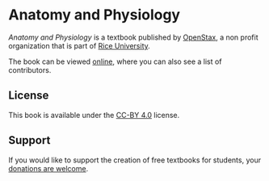 # Anatomy and Physiology

_Anatomy and Physiology_ is a textbook published by [OpenStax](https://openstax.org/), a non profit organization that is part of [Rice University](https://www.rice.edu/).

The book can be viewed [online](https://openstax.org/details/books/anatomy-and-physiology), where you can also see a list of contributors.

## License
This book is available under the [CC-BY 4.0](https://github.com/openstax/content-synchronizer/blob/main/licenses/by-4.0) license.

## Support
If you would like to support the creation of free textbooks for students, your [donations are welcome](https://riceconnect.rice.edu/donation/support-openstax-banner).
